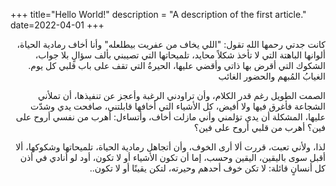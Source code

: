 +++
title="Hello World!"
description = "A description of the first article."
date=2022-04-01
+++


<div dir="rtl">

كانت جدتي رحمها الله تقول: "اللي يخاف من عفريت بيطلعله"
وأنا أخاف رمادية الحياة، ألوانها الباهتة التي لا تأخذ شكلاً محايد، تلميحاتها التي تصيبني بألف سؤالٍ بلا جواب، الشكوك التي أقرض بها ذاتي وأقضي عليها، الحيرةُ التي تقف على باب قلبي كل يوم. الغيابُ المُبهم والحضور الغائب

الصمت الطويل رغم قدر الكلام، وأن تراودني الرغبة وأعجز عن تنفيذها، أن تملأني الشجاعة فأغرق فيها ولا أفيض، كل الأشياء التي أخافها قابلتني، صافحت يدي وشدّت عليها، المشكلة أن يدي تؤلمني وأني مازلت أخاف، وأتساءل: أهرب من نفسي أروح على فين؟ أهرب من قلبي أروح على فين؟

لذا، ولأني تعبت، قررت ألا أرى الخوف، وأن أتجاهل رمادية الحياة، تلميحاتها وشكوكها، ألا أقبل سوى باليقين، اليقين وحسب، إما أن تكون الأشياء أو لا تكون، أود لو أنادي في أذن كل أنسانٍ قائلة: لا تكن خوف أحدهم وحيرته، لتكن يقينًا أو لا تكون..



</div>
